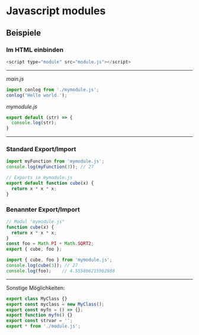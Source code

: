 # Javascript modules


## Beispiele

### Im HTML einbinden

```Javascript
<script type="module" src="module.js"></script>
```

-----


*main.js*

```Javascript
import conlog from './mymodule.js';
conlog('Hello world.');
```

*mymodule.js*

```Javascript
export default (str) => {
  console.log(str);
}
```


-----

### Standard Export/Import


```Javascript
import myFunction from 'mymodule.js';
console.log(myFunction(3)); // 27
```

```Javascript
// Exports in mymodule.js
export default function cube(x) {
  return x * x * x;
}
```

### Benannter Export/Import

```Javascript
// Modul "mymodule.js"
function cube(x) {
  return x * x * x;
}
const foo = Math.PI + Math.SQRT2;
export { cube, foo };
```

```Javascript
import { cube, foo } from 'mymodule.js';
console.log(cube(3)); // 27
console.log(foo);    // 4.555806215962888
```

----

Sonstige Möglichkeiten:

```Javascript
export class MyClass {}
export const myclass = new MyClass();
export const myfn = () => {};
export function myfn() {}
export const strvar = '';
export * from './module.js';
```

